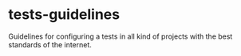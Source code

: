 # tests-guidelines
Guidelines for configuring a tests in all kind of projects with the best standards of the internet.
